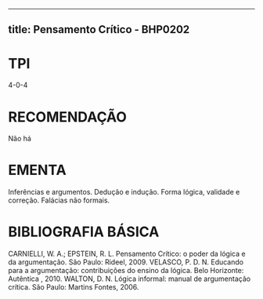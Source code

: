 
---
title: Pensamento Crítico - BHP0202 
---

# TPI

4-0-4

# RECOMENDAÇÃO

Não há

# EMENTA

Inferências e argumentos. Dedução e indução. Forma lógica, validade e correção. Falácias não formais.

# BIBLIOGRAFIA BÁSICA

CARNIELLI, W. A.; EPSTEIN, R. L. Pensamento Crítico: o poder da lógica e da argumentação. São Paulo: Rideel, 2009.
VELASCO, P. D. N. Educando para a argumentação: contribuições do ensino da lógica. Belo Horizonte: Autêntica , 2010.
WALTON, D. N. Lógica informal: manual de argumentação crítica. São Paulo: Martins Fontes, 2006.
        